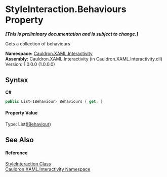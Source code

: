 # StyleInteraction.Behaviours Property 
 _**\[This is preliminary documentation and is subject to change.\]**_

Gets a collection of behaviours

**Namespace:**&nbsp;<a href="N_Cauldron_XAML_Interactivity">Cauldron.XAML.Interactivity</a><br />**Assembly:**&nbsp;Cauldron.XAML.Interactivity (in Cauldron.XAML.Interactivity.dll) Version: 1.0.0.0 (1.0.0.0)

## Syntax

**C#**<br />
``` C#
public List<IBehaviour> Behaviours { get; }
```


#### Property Value
Type: List(<a href="T_Cauldron_XAML_Interactivity_IBehaviour">IBehaviour</a>)

## See Also


#### Reference
<a href="T_Cauldron_XAML_Interactivity_StyleInteraction">StyleInteraction Class</a><br /><a href="N_Cauldron_XAML_Interactivity">Cauldron.XAML.Interactivity Namespace</a><br />
